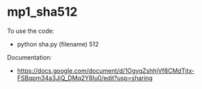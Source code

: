 # mp1_sha512
To use the code:
- python sha.py (filename) 512

Documentation:
- https://docs.google.com/document/d/1OgyqZshhjVf8CMdTjtx-FSBqpm34a3JiQ_DMq2Y8Iu0/edit?usp=sharing
